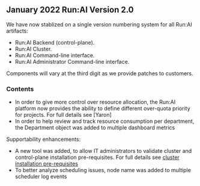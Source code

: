 ## January 2022 Run:AI Version 2.0

We have now stablized on a single version numbering system for all Run:AI artifacts: 

* Run:AI Backend (control-plane).
* Run:AI Cluster.
* Run:AI Command-line interface.
* Run:AI Administrator Command-line interface.

Components will vary at the third digit as we provide patches to customers.

### Contents

* In order to give more control over resource allocation, the Run:AI platform now provides the ability to define different over-quota priority for projects. For full details see [Yaron]
* In order to help review and track resource consumption per department, the Department object was added to multiple dashboard metrics

Supportability enhancements:

* A new tool was added, to allow IT administrators to validate cluster and control-plane installation pre-requisites. For full details see  [cluster installation pre-requisites](../admin/runai-setup/cluster-setup/prerequisites#Pre-install-Script)
* To better analyze scheduling issues, node name was added to multiple scheduler log events